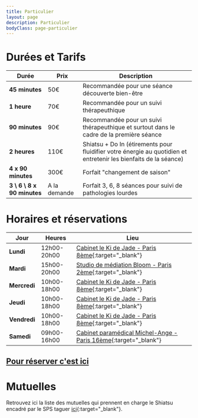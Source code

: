 ```yaml
---
title: Particulier
layout: page
description: Particulier
bodyClass: page-particulier
---
```


# Durées et Tarifs

| Durée                        | Prix         | Description                                                                                                      |
| ---------------------------- | ------------ | ---------------------------------------------------------------------------------------------------------------- |
| **45 minutes**               | 50€          | Recommandée pour une séance découverte bien-être                                                                 |
| **1 heure**                  | 70€          | Recommandée pour un suivi thérapeuthique                                                                         |
| **90 minutes**               | 90€          | Recommandée pour un suivi thérapeuthique et surtout dans le cadre de la première séance                          |
| **2 heures**                 | 110€         | Shiatsu + Do In (étirements pour fluidifier votre énergie au quotidien et entretenir les bienfaits de la séance) |
| **4 x 90 minutes**           | 300€         | Forfait "changement de saison"                                                                                   |
| **3 \\ 6 \\ 8 x 90 minutes** | A la demande | Forfait 3, 6, 8 séances pour suivi de pathologies lourdes                                                             |

# Horaires et réservations

| Jour         | Heures      | Lieu                                                                                                     |
| ------------ | ----------- | -------------------------------------------------------------------------------------------------------- |
| **Lundi**    | 12h00-20h00 | [Cabinet le Ki de Jade - Paris 8ème](https://goo.gl/maps/VrJBpNYD3VJrY114A){:target="_blank"}            |
| **Mardi**    | 15h00-20h00 | [Studio de médiation Bloom - Paris 2ème](https://goo.gl/maps/rVRGeksaMLenS49k8){:target="_blank"}        |
| **Mercredi** | 10h00-18h00 | [Cabinet le Ki de Jade - Paris 8ème](https://goo.gl/maps/VrJBpNYD3VJrY114A){:target="_blank"}            |
| **Jeudi**    | 10h00-18h00 | [Cabinet le Ki de Jade - Paris 8ème](https://goo.gl/maps/VrJBpNYD3VJrY114A){:target="_blank"}            |
| **Vendredi** | 10h00-18h00 | [Cabinet le Ki de Jade - Paris 8ème](https://goo.gl/maps/VrJBpNYD3VJrY114A){:target="_blank"}            |
| **Samedi**   | 09h00-16h00 | [Cabinet paramédical Michel-Ange - Paris 16ème](https://goo.gl/maps/iaTXLQDH3uFvms219){:target="_blank"} |

## [**Pour réserver c'est ici**](/contact)

# Mutuelles
Retrouvez  ici la liste des mutuelles qui prennent en charge le Shiatsu encadré par le SPS
taguer [ici](https://www.syndicat-shiatsu.fr/les-mutuelles/){:target="_blank"}.   
